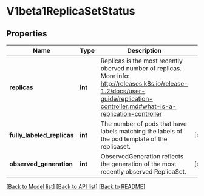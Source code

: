 # V1beta1ReplicaSetStatus

## Properties
Name | Type | Description | Notes
------------ | ------------- | ------------- | -------------
**replicas** | **int** | Replicas is the most recently oberved number of replicas. More info: http://releases.k8s.io/release-1.2/docs/user-guide/replication-controller.md#what-is-a-replication-controller | 
**fully_labeled_replicas** | **int** | The number of pods that have labels matching the labels of the pod template of the replicaset. | [optional] 
**observed_generation** | **int** | ObservedGeneration reflects the generation of the most recently observed ReplicaSet. | [optional] 

[[Back to Model list]](../README.md#documentation-for-models) [[Back to API list]](../README.md#documentation-for-api-endpoints) [[Back to README]](../README.md)


